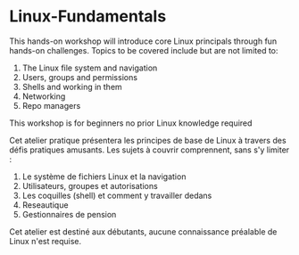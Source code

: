 # Linux-Fundamentals
This hands-on workshop will introduce core Linux principals through fun hands-on challenges. Topics to be covered include but are not limited to:

1. The Linux file system and navigation
2. Users, groups and permissions
3. Shells and working in them
5. Networking
6. Repo managers

This workshop is for beginners no prior Linux knowledge required

Cet atelier pratique présentera les principes de base de Linux à travers des défis pratiques amusants. Les sujets à couvrir comprennent, sans s'y limiter :

1. Le système de fichiers Linux et la navigation
2. Utilisateurs, groupes et autorisations
3. Les coquilles (shell) et comment y travailler dedans
5. Reseautique
6. Gestionnaires de pension

Cet atelier est destiné aux débutants, aucune connaissance préalable de Linux n'est requise.
